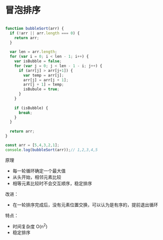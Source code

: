 # 冒泡排序

```javascript

function bubbleSort(arr) {
  if (!arr || arr.length === 0) {
    return arr;
  }
  
  var len = arr.length;
  for (var i = 0; i < len - 1; i++) {
    var isBubble = false;
    for (var j = 0; j < len - 1 - i; j++) {
      if (arr[j] > arr[j+1]) {
        var temp = arr[j];
        arr[j] = arr[j + 1];
        arr[j + 1] = temp;
        isBubule = true;
      }
    }
    
    if (isBubble) {
      break;
    }
  }
   
  return arr;
}

const arr = [5,4,3,2,1];
console.log(bubbleSort(arr));// 1,2,3,4,5

```
原理
* 每一轮循环确定一个最大值
* 从头开始，相邻元素比较
* 相等元素比较时不会交互顺序，稳定排序

改进：
* 在一轮排序完成后，没有元素位置交换，可以认为是有序的，提前退出循环

特点：
* 时间复杂度 O(n<sup>2</sup>)
* 稳定排序

